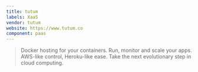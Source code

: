 ```yaml
---
title: tutum
labels: XaaS
vendor: tutum
website: https://www.tutum.co
component: paas
---
```

> Docker hosting for your containers. Run, monitor and scale your apps. AWS-like control, Heroku-like ease. Take the next evolutionary step in cloud computing.

